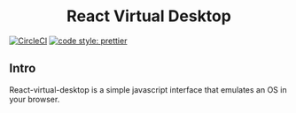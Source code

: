 <h1 align="center">React Virtual Desktop</h1>

  [![CircleCI](https://circleci.com/gh/GuillaumeCailhe/react-virtual-desktop.svg?style=svg)](https://circleci.com/gh/GuillaumeCailhe/react-virtual-desktop)
  [![code style: prettier](https://img.shields.io/badge/code_style-prettier-ff69b4.svg?style=flat-square)](https://github.com/prettier/prettier)

## Intro

React-virtual-desktop is a simple javascript interface that emulates an OS in your browser.
